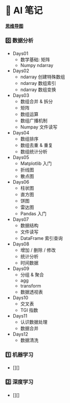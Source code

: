 # :pushpin: AI 笔记

#### [思维导图][AI@0.1]

### :zero: 数据分析

- Days01
  - 数学基础: 矩阵
  - Numpy ndarray
- Days02
  - ndarray 创建特殊数组
  - ndarray 数组索引
  - ndarray 数组变换
- Days03
  - 数组合并 & 拆分
  - 矩阵
  - 数组运算
  - 数组广播机制
  - Numpay 文件读写
- Days04
  - 数组排序
  - 数组去重 & 重复
  - 数组统计分析
- Days05
  - Matplotlib 入门
  - 折线图
  - 散点图
- Days06
  - 柱状图
  - 直方图
  - 饼图
  - 雷达图
  - Pandas 入门
- Days07
  - 数据结构
  - 文件读写
  - DataFrame 索引查询
- Days08
  - 增加 / 删除 / 修改
  - 统计分析
  - 时间数据
- Days09
  - 分组 & 聚合
  - agg
  - transform
  - 数据透视表
- Days10
  - 交叉表
  - TGI 指数
- Days11
  - 认识数据处理
  - 数据合并
- Days12
  - 数据清洗

### :one: 机器学习

- [][]


### :two: 深度学习

- [][]


[AI@0.1]:./AI.mmap

